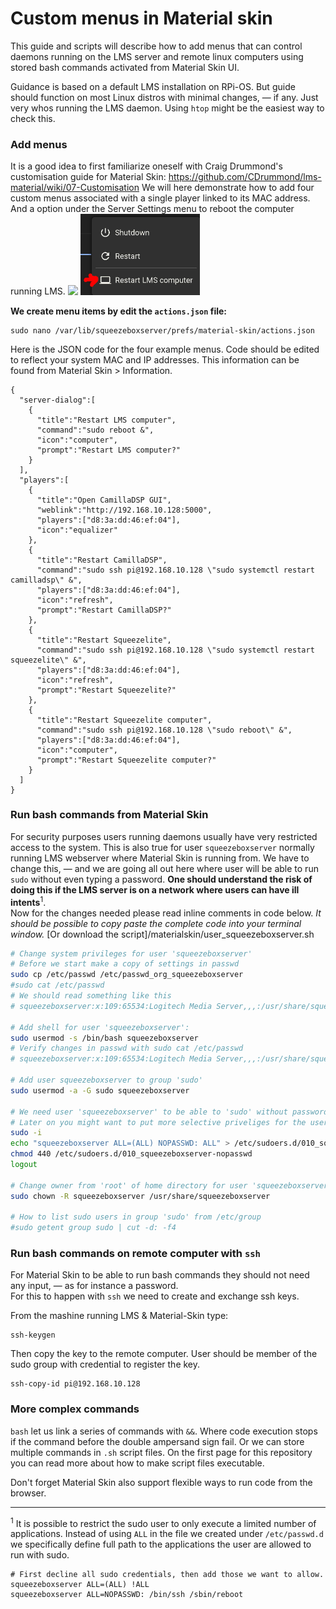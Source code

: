 # Custom menus in Material skin
This guide and scripts will describe how to add menus that can control daemons running on the LMS server and remote linux computers using stored bash commands activated from Material Skin UI.

Guidance is based on a default LMS installation on RPi-OS. But guide should function on most Linux distros with minimal changes, — if any. Just very whos running the LMS daemon. Using `htop` might be the easiest way to check this.

### Add menus
It is a good idea to first familiarize oneself with Craig Drummond's customisation guide for Material Skin: https://github.com/CDrummond/lms-material/wiki/07-Customisation
We will here demonstrate how to add four custom menus associated with a single player linked to its MAC address. And a option under the Server Settings menu to reboot the computer running LMS.
<img src="/menuplayer.jpg" style=" width:38% "  >  <img src="menuserver.jpg" style=" width:38% "  >

**We create menu items by edit the `actions.json` file:**
```
sudo nano /var/lib/squeezeboxserver/prefs/material-skin/actions.json
```
Here is the JSON code for the four example menus. Code should be edited to reflect your system MAC and IP addresses. This information can be found from Material Skin > Information.
```
{
  "server-dialog":[
    {
      "title":"Restart LMS computer",
      "command":"sudo reboot &",
      "icon":"computer",
      "prompt":"Restart LMS computer?"
    }
  ],
  "players":[
    {
      "title":"Open CamillaDSP GUI",
      "weblink":"http://192.168.10.128:5000",
      "players":["d8:3a:dd:46:ef:04"],
      "icon":"equalizer"
    },
    {
      "title":"Restart CamillaDSP",
      "command":"sudo ssh pi@192.168.10.128 \"sudo systemctl restart camilladsp\" &",
      "players":["d8:3a:dd:46:ef:04"],
      "icon":"refresh",
      "prompt":"Restart CamillaDSP?"
    },
    {
      "title":"Restart Squeezelite",
      "command":"sudo ssh pi@192.168.10.128 \"sudo systemctl restart squeezelite\" &",
      "players":["d8:3a:dd:46:ef:04"],
      "icon":"refresh",
      "prompt":"Restart Squeezelite?"
    },
    {
      "title":"Restart Squeezelite computer",
      "command":"sudo ssh pi@192.168.10.128 \"sudo reboot\" &",
      "players":["d8:3a:dd:46:ef:04"],
      "icon":"computer",
      "prompt":"Restart Squeezelite computer?"
    }
  ]
}

```
### Run bash commands from Material Skin
For security purposes users running daemons usually have very restricted access to the system. This is also true for user `squeezeboxserver` normally running LMS webserver where Material Skin is running from. We have to change this, — and we are going all out here where user will be able to run `sudo` without even typing a password. **One should understand the risk of doing this if the LMS server is on a network where users can have ill intents**<sup>1</sup>.
<br />
Now for the changes needed please read inline comments in code below. <i>It should be possible to copy paste the complete code into your terminal window.</i> [Or download the script]/materialskin/user_squeezeboxserver.sh
```bash
# Change system privileges for user 'squeezeboxserver'
# Before we start make a copy of settings in passwd
sudo cp /etc/passwd /etc/passwd_org_squeezeboxserver
#sudo cat /etc/passwd 
# We should read something like this
# squeezeboxserver:x:109:65534:Logitech Media Server,,,:/usr/share/squeezeboxserver:/usr/sbin/nologin

# Add shell for user 'squeezeboxserver':
sudo usermod -s /bin/bash squeezeboxserver
# Verify changes in passwd with sudo cat /etc/passwd
# squeezeboxserver:x:109:65534:Logitech Media Server,,,:/usr/share/squeezeboxserver:/bin/bash

# Add user squeezeboxserver to group 'sudo'
sudo usermod -a -G sudo squeezeboxserver

# We need user 'squeezeboxserver' to be able to 'sudo' without password
# Later on you might want to put more selective priveliges for the user in this file
sudo -i
echo "squeezeboxserver ALL=(ALL) NOPASSWD: ALL" > /etc/sudoers.d/010_squeezeboxserver-nopasswd
chmod 440 /etc/sudoers.d/010_squeezeboxserver-nopasswd
logout

# Change owner from 'root' of home directory for user 'squeezeboxserver'
sudo chown -R squeezeboxserver /usr/share/squeezeboxserver

# How to list sudo users in group 'sudo' from /etc/group
#sudo getent group sudo | cut -d: -f4

```

### Run bash commands on remote computer with `ssh`
For Material Skin to be able to run bash commands they should not need any input, — as for instance a password.<br />
For this to happen with `ssh` we need to create and exchange ssh keys.

From the mashine running LMS & Material-Skin type:
```
ssh-keygen
```
Then copy the key to the remote computer. User should be member of the sudo group with credential to register the key.
```
ssh-copy-id pi@192.168.10.128
```
### More complex commands
`bash` let us link a series of commands with ` && `. Where code execution stops if the command before the double ampersand sign fail. Or we can store multiple commands in `.sh` script files. On the first page for this repository you can read more about how to make script files executable.

Don't forget Material Skin also support flexible ways to run code from the browser.

---------------------------------------------------------------

<sup>1</sup> It is possible to restrict the sudo user to only execute a limited number of applications. Instead of using `ALL` in the file we created under `/etc/passwd.d` we specifically define full path to the applications the user are allowed to run with sudo. 
```
# First decline all sudo credentials, then add those we want to allow.
squeezeboxserver ALL=(ALL) !ALL
squeezeboxserver ALL=NOPASSWD: /bin/ssh /sbin/reboot
```